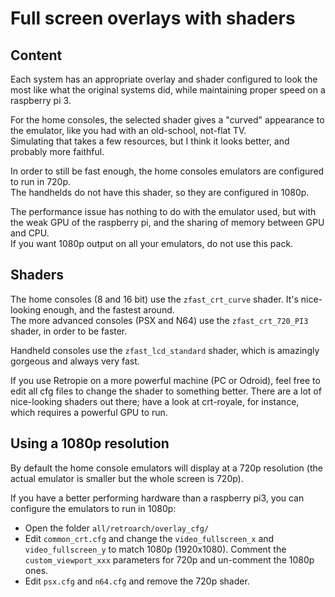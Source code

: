 # Full screen overlays with shaders

## Content

Each system has an appropriate overlay and shader configured to look the most like what the original systems did, while maintaining proper speed on a raspberry pi 3.

For the home consoles, the selected shader gives a "curved" appearance to the emulator, like you had with an old-school, not-flat TV.  
Simulating that takes a few resources, but I think it looks better, and probably more faithful.

In order to still be fast enough, the home consoles emulators are configured to run in 720p.  
The handhelds do not have this shader, so they are configured in 1080p.

The performance issue has nothing to do with the emulator used, but with the weak GPU of the raspberry pi, and the sharing of memory between GPU and CPU.  
If you want 1080p output on all your emulators, do not use this pack.

## Shaders

The home consoles (8 and 16 bit) use the `zfast_crt_curve` shader. It's nice-looking enough, and the fastest around.  
The more advanced consoles (PSX and N64) use the `zfast_crt_720_PI3` shader, in order to be faster.

Handheld consoles use the `zfast_lcd_standard` shader, which is amazingly gorgeous and always very fast.

If you use Retropie on a more powerful machine (PC or Odroid), feel free to edit all cfg files to change the shader to something better. There are a lot of nice-looking shaders out there; have a look at crt-royale, for instance, which requires a powerful GPU to run.

## Using a 1080p resolution

By default the home console emulators will display at a 720p resolution (the actual emulator is smaller but the whole screen is 720p).

If you have a better performing hardware than a raspberry pi3, you can configure the emulators to run in 1080p:

- Open the folder `all/retroarch/overlay_cfg/`
- Edit `common_crt.cfg` and change the `video_fullscreen_x` and `video_fullscreen_y` to match 1080p (1920x1080). Comment the `custom_viewport_xxx` parameters for 720p and un-comment the 1080p ones.
- Edit `psx.cfg` and `n64.cfg` and remove the 720p shader.